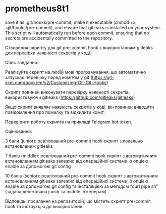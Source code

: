 # prometheus8t1
save it as .git/hooks/pre-commit, make it executable (chmod +x .git/hooks/pre-commit), and ensure that gitleaks is installed on your system. This script will automatically run before each commit, ensuring that no secrets are accidentally committed to the repository.

Створення скрипту для git pre-commit hook з використанням gitleaks для перевірки наявності секретів у коді.

Опис завдання:

Реалізуйте скрипт на любій мові програмування, що автоматично запускає перевірку перед комітом у git (​​https://git-scm.com/book/en/v2/Customizing-Git-Git-Hooks)

Скрипт повинен виконувати перевірку наявності секретів, використовуючи gitleaks (https://github.com/gitleaks/gitleaks)

Якщо скрипт виявляє наявність секретів у коді, він повинен виводити повідомлення про помилку та відхилити коміт.

Перевірити роботу скрипта на прикладі Telegram bot token. 

Оцінювання:

3 бали (junior): реалізований pre-commit hook скрипт з локально встановленим gitleaks

7 балів (middle): реалізований pre-commit hook скрипт з автоматичним встановленням gitleaks залежно від операційної системи, з опцією enable за допомогою git config 

10 балів (senior): реалізований pre-commit hook скрипт з автоматичним встановленням gitleaks залежно від операційної системи, з опцією enable за допомогою git config та інсталяцією за методом “curl pipe sh” (задача делегована junior та middle інженерам)

Відповідь: посилання на репозиторій, що містить скрипт pre-commit hook та інструкцію до використання.